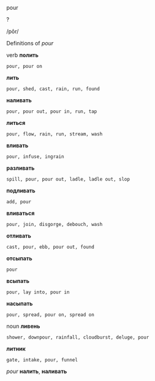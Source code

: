 pour

?

/pôr/

Definitions of _pour_

verb
**полить**

    pour, pour on
**лить**

    pour, shed, cast, rain, run, found
**наливать**

    pour, pour out, pour in, run, tap
**литься**

    pour, flow, rain, run, stream, wash
**вливать**

    pour, infuse, ingrain
**разливать**

    spill, pour, pour out, ladle, ladle out, slop
**подливать**

    add, pour
**вливаться**

    pour, join, disgorge, debouch, wash
**отливать**

    cast, pour, ebb, pour out, found
**отсыпать**

    pour
**всыпать**

    pour, lay into, pour in
**насыпать**

    pour, spread, pour on, spread on

noun
**ливень**

    shower, downpour, rainfall, cloudburst, deluge, pour
**литник**

    gate, intake, pour, funnel

_pour_
**налить**, **наливать**